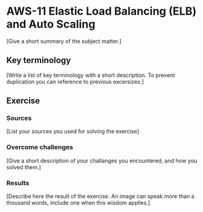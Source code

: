 # AWS-11 Elastic Load Balancing (ELB) and Auto Scaling
[Give a short summary of the subject matter.]

## Key terminology
[Write a list of key terminology with a short description. To prevent duplication you can reference to previous excersizes.]

## Exercise
### Sources
[List your sources you used for solving the exercise]

### Overcome challenges
[Give a short description of your challanges you encountered, and how you solved them.]

### Results
[Describe here the result of the exercise. An image can speak more than a thousand words, include one when this wisdom applies.]
